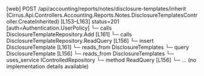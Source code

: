 [web] POST /api/accounting/reports/notes/disclosure-templates/inherit  (Cirrus.Api.Controllers.Accounting.Reports.Notes.DisclosureTemplatesController.CreateInherited)  [L153–L163] status=201 [auth=Authentication.UserPolicy]
  └─ calls DisclosureTemplateRepository.Add [L161]
  └─ calls DisclosureTemplateRepository.ReadQuery [L156]
  └─ insert DisclosureTemplate [L161]
    └─ reads_from DisclosureTemplates
  └─ query DisclosureTemplate [L156]
    └─ reads_from DisclosureTemplates
  └─ uses_service IControlledRepository<DisclosureTemplate>
    └─ method ReadQuery [L156]
      └─ ... (no implementation details available)

